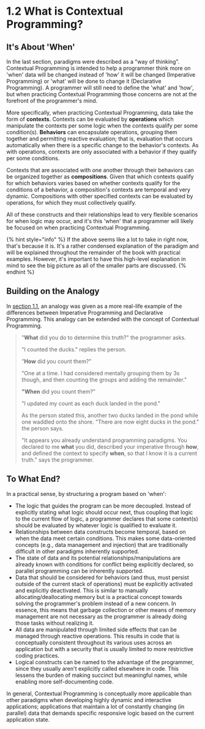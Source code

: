 # 1.2 What is Contextual Programming?

## It's About 'When'

In the last section, paradigms were described as a "way of thinking". Contextual Programming is intended to help a programmer think more on 'when' data will be changed instead of 'how' it will be changed (Imperative Programming) or 'what' will be done to change it (Declarative Programming). A programmer will still need to define the 'what' and 'how', but when practicing Contextual Programming those concerns are not at the forefront of the programmer's mind.

More specifically, when practicing Contextual Programming, data take the form of **contexts**. Contexts can be evaluated by **operations** which manipulate the contexts per some logic when the contexts qualify per some condition(s). **Behaviors** can encapsulate operations, grouping them together and permitting reactive evaluation; that is, evaluation that occurs automatically when there is a specific change to the behavior's contexts. As with operations, contexts are only associated with a behavior if they qualify per some conditions.

Contexts that are associated with one another through their behaviors can be organized together as **compositions**. Given that which contexts qualify for which behaviors varies based on whether contexts qualify for the conditions of a behavior, a composition's contexts are temporal and very dynamic. Compositions with other specified contexts can be evaluated by operations, for which they must collectively qualify.

All of these constructs and their relationships lead to very flexible scenarios for when logic may occur, and it's this 'when' that a programmer will likely be focused on when practicing Contextual Programming.

{% hint style="info" %}
If the above seems like a lot to take in right now, that's because it is. It's a rather condensed explanation of the paradigm and will be explained throughout the remainder of the book with practical examples. However, it's important to have this high-level explanation in mind to see the big picture as all of the smaller parts are discussed.
{% endhint %}



## Building on the Analogy

In [section 1.1](1.1-what-is-a-paradigm.md#an-analogy), an analogy was given as a more real-life example of the differences between Imperative Programming and Declarative Programming. This analogy can be extended with the concept of Contextual Programming.

> "**What** did you do to determine this truth?" the programmer asks.
>
> "I counted the ducks." replies the person.
>
> "**How** did you count them?"
>
> "One at a time. I had considered mentally grouping them by 3s though, and then counting the groups and adding the remainder."
>
> **"When** did you count them?"
>
> "I updated my count as each duck landed in the pond."
>
> As the person stated this, another two ducks landed in the pond while one waddled onto the shore. "There are now eight ducks in the pond." the person says.
>
> "It appears you already understand programming paradigms. You declared to me **what** you did, described your imperative through **how**, and defined the context to specify **when**, so that I know it is a current truth." says the programmer.



## To What End?

In a practical sense, by structuring a program based on 'when':

* The logic that guides the program can be more decoupled. Instead of explicitly stating what logic should occur next, thus coupling that logic to the current flow of logic, a programmer declares that some context(s) should be evaluated by whatever logic is qualified to evaluate it.
* Relationships between data constructs become temporal, based on when the data meet certain conditions. This makes some data-oriented concepts (e.g., data management and injection) that are traditionally difficult in other paradigms inherently supported.
* The state of data and its potential relationships/manipulations are already known with conditions for conflict being explicitly declared, so parallel programming can be inherently supported.
* Data that should be considered for behaviors (and thus, must persist outside of the current stack of operations) must be explicitly activated and explicitly deactivated. This is similar to manually allocating/deallocating memory but is a practical concept towards solving the programmer's problem instead of a new concern. In essence, this means that garbage collection or other means of memory management are not necessary as the programmer is already doing those tasks without realizing it.
* All data are manipulated through limited side effects that can be managed through reactive operations. This results in code that is conceptually consistent throughout its various uses across an application but with a security that is usually limited to more restrictive coding practices.
* Logical constructs can be named to the advantage of the programmer, since they usually aren't explicitly called elsewhere in code. This lessens the burden of making succinct but meaningful names, while enabling more self-documenting code.

In general, Contextual Programming is conceptually more applicable than other paradigms when developing highly dynamic and interactive applications; applications that maintain a lot of constantly changing (in parallel) data that demands specific responsive logic based on the current application state.
